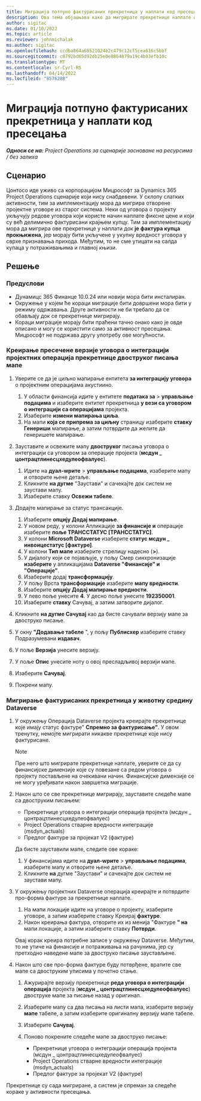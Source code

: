 ```yaml
---
title: Миграција потпуно фактурисаних прекретница у наплати код пресецања
description: Ова тема објашњава како да мигрирате прекретнице наплате фиксне цене које су фактурисане купцу за отворене уговоре о пројекту пре датума одласка уживо.
author: sigitac
ms.date: 01/10/2022
ms.topic: article
ms.reviewer: johnmichalak
ms.author: sigitac
ms.openlocfilehash: ccdba864a68521024b2c479c12cf5cea616c5bbf
ms.sourcegitcommit: c0792bd65d92db25e0e8864879a19c4b93efb10c
ms.translationtype: MT
ms.contentlocale: sr-Cyrl-RS
ms.lasthandoff: 04/14/2022
ms.locfileid: "8576288"
---
```

# <a name="migrate-fully-invoiced-billing-milestones-at-cutover"></a>Миграција потпуно фактурисаних прекретница у наплати код пресецања

_**Односи се на:** Project Operations за сценарије засноване на ресурсима / без залиха_

## <a name="scenario"></a>Сценарио

Цонтосо иде уживо са корпорацијом Мицрософт за Dynamics 365 Project Operations сценарије који нису снабдевени. У склопу слатких активности, тим за имплементацију мора да мигрира отворене пројектне уговоре из старог система. Неки од уговора о пројекту укључују редове уговора који користе начин наплате фиксне цене и који су већ делимично фактурисани крајњем купцу. Тим за имплементацију мора да мигрира ове прекретнице у наплати док **је фактура купца прокњижена**, јер морају бити укључене у укупну вредност уговора у сврхе признавања прихода. Међутим, то не сме утицати на салда купаца у потраживањима и главној књизи.

## <a name="solution"></a>Решење

### <a name="prerequisites"></a>Предуслови

- Дyнамицс 365 Финанце 10.0.24 или новији мора бити инсталиран.
- Окружење у којем ће кораци миграције бити довршени мора бити у режиму одржавања. Друге активности не би требало да се обављају док се прекретнице мигрирају.
- Кораци миграције морају бити праћени тачно онако како је овде описано и могу се користити само за активност пресецања. Мицрософт не подржава другу употребу ове могућности.

### <a name="create-a-cutover-version-of-the-project-operations-integration-contract-line-milestones-dual-write-map"></a>Креирање пресечене верзије уговора о интеграцији пројектних операција прекретнице двоструког писања мапе 

1. Уверите се да је циљно мапирање ентитета **за интеграцију уговора** о пројектним операцијама акустиино. 

    1. У области финансија идите у ентитете **података за** \> **управљање подацима** и изаберите ентитет прекретница **у вези са уговором о интеграцији са операцијама** пројекта. 
    2. Изаберите **измени мапирања циља**. 
    3. На мапи **која се припрема за циљну** страницу изаберите **ставку Генериши** мапирање, а затим потврдите да желите да генеришете мапирање.

2. Зауставите и освежите мапу **двоструког** писања уговора о интеграцији са уговором за операције пројекта (**мсдyн \_ цонтрацтлинесцхедулеофвалуес**). 

    1. Идите на **дуал-wрите** \> **управљање подацима**, изаберите мапу и отворите њене детаље. 
    2. Кликните **на дугме** "Заустави" и сачекајте док систем не заустави мапу. 
    3. Изаберите ставку **Освежи табеле**.

3. Додајте мапирање за статус трансакције.

    1. Изаберите **опцију Додај мапирање**.
    2. У новом реду, у колони Апликације **за финансије и** операције изаберите **поље ТРАНССТАТУС \[ТРАНССТАТУС\]**.
    3. У колони **Microsoft Dataverse** изаберите **статус мсдyн \_ инвоицестатус \[фактуре\]**.
    4. У колони **Тип мапе** изаберите стрелицу надесно (**\>**).
    5. У дијалогу који се појављује, у пољу Смер синхронизације **изаберите** у апликацијама **Dataverse "Финансије" и "Операције"**.
    6. Изаберите додај **трансформацију**.
    7. У пољу Врста **трансформације** изаберите **мапу вредности**.
    8. Изаберите **опцију Додај мапирање вредности**.
    9. У лево поље унесите **4**. У десно поље унесите **192350001**. 
    10. Изаберите **ставку** Сачувај, а затим затворите дијалог.

4. Кликните **на дугме Сачувај** као да бисте сачували верзију мапе за двоструко писање. 
5. У окну **"Додавање табеле** ", у пољу **Публисхер** изаберите ставку Подразумевани **издавач**.
6. У поље **Верзија** унесите верзију.
7. У поље **Опис** унесите ноту о овој пресладљивој верзији мапе. 
8. Изаберите **Сачувај**.
9. Покрени мапу.

### <a name="migrate-invoiced-milestones-to-the-dataverse-environment"></a>Мигрирање фактурисаних прекретница у животну средину Dataverse

1. У окружењу Операција Dataverse пројекта креирајте прекретнице које имају статус фактуре" **Спремно за фактурисање"**. У овом тренутку, немојте мигрирати никакве прекретнице које нису фактурисане.

    > [!NOTE]
    > Пре него што мигрирате прекретнице наплате, уверите се да су финансијске димензије које су повезане са редом уговора о пројекту постављене на очекивани начин. Финансијске димензије се не могу уређивати након завршетка миграције.

2. Након што се све прекретнице мигрирају, зауставите следеће мапе са двоструким писањем:

    - Прекретнице уговора о интеграцији операција пројекта (мсдyн \_ цонтрацтлинесцхедулеофвалуес)
    - Project Operations стварне вредности интеграције (msdyn\_actuals)
    - Предлог фактуре за пројекат V2 (фактуре)

    Да бисте зауставили мапе, следите ове кораке:

    1. У финансијама идите на **дуал-wрите** \> **управљање подацима**, изаберите мапу и отворите њене детаље.
    2. Кликните **на** дугме "Заустави" и сачекајте док систем не заустави мапу.

3. У окружењу пројектних Dataverse операција креирајте и потврдите про-форма фактуре за прекретнице наплате. 

    1. На мапи локације идите на уговоре о пројекту, изаберите уговоре, а затим изаберите ставку Креирај **фактуре**.
    2. Након креирања фактура, отворите их из менија "Фактуре **" на** мапи локације, а затим изаберите ставку **Потврди**.

    Овај корак креира потребне записе у окружењу Dataverse. Међутим, то не утиче на финансије и потраживања на рачунима, јер су претходно наведене мапе за двоструко писање заустављене.

4. Након што све про-форма фактуре буду потврђене, вратите све мапе са двоструким уписима у почетно стање.

    1. Ажурирајте верзију прекретнице **реда уговора о интеграцији операција** пројекта (**мсдyн \_ цонтрацтлинесцхедулеофвалуес**) двоструке мапе за писање назад у оригинал. 
    2. Изаберите мапу са два писања на листи мапа, изаберите верзију **мапе** табеле, а затим изаберите оригиналну верзију мапе табеле.
    3. Изаберите **Сачувај**.
    4. Поново покрените следеће мапе за двоструко писање:

        - Прекретнице уговора о интеграцији операција пројекта (мсдyн \_ цонтрацтлинесцхедулеофвалуес)
        - Project Operations стварне вредности интеграције (msdyn\_actuals)
        - Предлог фактуре за пројекат V2 (фактуре)

Прекретнице су сада мигриране, а систем је спреман за следеће кораке у активности пресецања.
